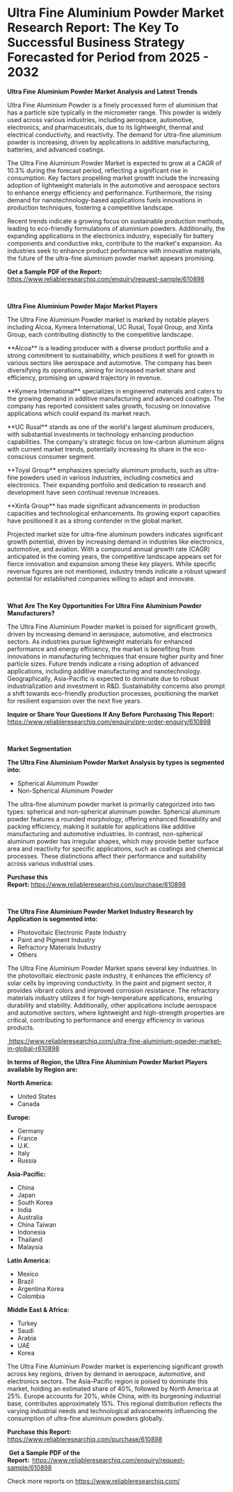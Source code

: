 <p><h1>Ultra Fine Aluminium Powder Market Research Report: The Key To Successful Business Strategy Forecasted for Period from 2025 - 2032</h1></p><p><strong>Ultra Fine Aluminium Powder Market Analysis and Latest Trends</strong></p>
<p><p>Ultra Fine Aluminium Powder is a finely processed form of aluminium that has a particle size typically in the micrometer range. This powder is widely used across various industries, including aerospace, automotive, electronics, and pharmaceuticals, due to its lightweight, thermal and electrical conductivity, and reactivity. The demand for ultra-fine aluminium powder is increasing, driven by applications in additive manufacturing, batteries, and advanced coatings.</p><p>The Ultra Fine Aluminium Powder Market is expected to grow at a CAGR of 10.3% during the forecast period, reflecting a significant rise in consumption. Key factors propelling market growth include the increasing adoption of lightweight materials in the automotive and aerospace sectors to enhance energy efficiency and performance. Furthermore, the rising demand for nanotechnology-based applications fuels innovations in production techniques, fostering a competitive landscape.</p><p>Recent trends indicate a growing focus on sustainable production methods, leading to eco-friendly formulations of aluminium powders. Additionally, the expanding applications in the electronics industry, especially for battery components and conductive inks, contribute to the market's expansion. As industries seek to enhance product performance with innovative materials, the future of the ultra-fine aluminium powder market appears promising.</p></p>
<p><strong>Get a Sample PDF of the Report:&nbsp;</strong> <a href="https://www.reliableresearchiq.com/enquiry/request-sample/610898?utm_campaign=3058&utm_medium=2&utm_source=Github&utm_content=ia&utm_term=23032025&utm_id=ultra-fine-aluminium-powder">https://www.reliableresearchiq.com/enquiry/request-sample/610898</a></p>
<p>&nbsp;</p>
<p><strong>Ultra Fine Aluminium Powder Major Market Players</strong></p>
<p><p>The Ultra Fine Aluminium Powder market is marked by notable players including Alcoa, Kymera International, UC Rusal, Toyal Group, and Xinfa Group, each contributing distinctly to the competitive landscape.</p><p>**Alcoa** is a leading producer with a diverse product portfolio and a strong commitment to sustainability, which positions it well for growth in various sectors like aerospace and automotive. The company has been diversifying its operations, aiming for increased market share and efficiency, promising an upward trajectory in revenue.</p><p>**Kymera International** specializes in engineered materials and caters to the growing demand in additive manufacturing and advanced coatings. The company has reported consistent sales growth, focusing on innovative applications which could expand its market reach. </p><p>**UC Rusal** stands as one of the world's largest aluminum producers, with substantial investments in technology enhancing production capabilities. The company's strategic focus on low-carbon aluminum aligns with current market trends, potentially increasing its share in the eco-conscious consumer segment.</p><p>**Toyal Group** emphasizes specialty aluminum products, such as ultra-fine powders used in various industries, including cosmetics and electronics. Their expanding portfolio and dedication to research and development have seen continual revenue increases.</p><p>**Xinfa Group** has made significant advancements in production capacities and technological enhancements. Its growing export capacities have positioned it as a strong contender in the global market.</p><p>Projected market size for ultra-fine aluminum powders indicates significant growth potential, driven by increasing demand in industries like electronics, automotive, and aviation. With a compound annual growth rate (CAGR) anticipated in the coming years, the competitive landscape appears set for fierce innovation and expansion among these key players. While specific revenue figures are not mentioned, industry trends indicate a robust upward potential for established companies willing to adapt and innovate.</p></p>
<p>&nbsp;</p>
<p><strong>What Are The Key Opportunities For Ultra Fine Aluminium Powder Manufacturers?</strong></p>
<p><p>The Ultra Fine Aluminium Powder market is poised for significant growth, driven by increasing demand in aerospace, automotive, and electronics sectors. As industries pursue lightweight materials for enhanced performance and energy efficiency, the market is benefiting from innovations in manufacturing techniques that ensure higher purity and finer particle sizes. Future trends indicate a rising adoption of advanced applications, including additive manufacturing and nanotechnology. Geographically, Asia-Pacific is expected to dominate due to robust industrialization and investment in R&D. Sustainability concerns also prompt a shift towards eco-friendly production processes, positioning the market for resilient expansion over the next five years.</p></p>
<p><strong>Inquire or Share Your Questions If Any Before Purchasing This Report:</strong> <a href="https://www.reliableresearchiq.com/enquiry/pre-order-enquiry/610898?utm_campaign=3058&utm_medium=2&utm_source=Github&utm_content=ia&utm_term=23032025&utm_id=ultra-fine-aluminium-powder">https://www.reliableresearchiq.com/enquiry/pre-order-enquiry/610898</a></p>
<p>&nbsp;</p>
<p><strong>Market Segmentation</strong></p>
<p><strong>The Ultra Fine Aluminium Powder Market Analysis by types is segmented into:</strong></p>
<p><ul><li>Spherical Aluminum Powder</li><li>Non-Spherical Aluminum Powder</li></ul></p>
<p><p>The ultra-fine aluminum powder market is primarily categorized into two types: spherical and non-spherical aluminum powder. Spherical aluminum powder features a rounded morphology, offering enhanced flowability and packing efficiency, making it suitable for applications like additive manufacturing and automotive industries. In contrast, non-spherical aluminum powder has irregular shapes, which may provide better surface area and reactivity for specific applications, such as coatings and chemical processes. These distinctions affect their performance and suitability across various industrial uses.</p></p>
<p><strong>Purchase this Report:&nbsp;</strong><a href="https://www.reliableresearchiq.com/purchase/610898?utm_campaign=3058&utm_medium=2&utm_source=Github&utm_content=ia&utm_term=23032025&utm_id=ultra-fine-aluminium-powder">https://www.reliableresearchiq.com/purchase/610898</a></p>
<p>&nbsp;</p>
<p><strong>The Ultra Fine Aluminium Powder Market Industry Research by Application is segmented into:</strong></p>
<p><ul><li>Photovoltaic Electronic Paste Industry</li><li>Paint and Pigment Industry</li><li>Refractory Materials Industry</li><li>Others</li></ul></p>
<p><p>The Ultra Fine Aluminium Powder Market spans several key industries. In the photovoltaic electronic paste industry, it enhances the efficiency of solar cells by improving conductivity. In the paint and pigment sector, it provides vibrant colors and improved corrosion resistance. The refractory materials industry utilizes it for high-temperature applications, ensuring durability and stability. Additionally, other applications include aerospace and automotive sectors, where lightweight and high-strength properties are critical, contributing to performance and energy efficiency in various products.</p></p>
<p><a href="https://www.reliableresearchiq.com/ultra-fine-aluminium-powder-market-in-global-r610898?utm_campaign=3058&utm_medium=2&utm_source=Github&utm_content=ia&utm_term=23032025&utm_id=ultra-fine-aluminium-powder">&nbsp;https://www.reliableresearchiq.com/ultra-fine-aluminium-powder-market-in-global-r610898</a></p>
<p><strong>In terms of Region, the Ultra Fine Aluminium Powder Market Players available by Region are:</strong></p>
<p>
    <p> <strong> North America: </strong>
        <ul>
            <li>United States</li>
            <li>Canada</li>
        </ul>
        </p> 
    <p> <strong> Europe: </strong>
        <ul>
            <li>Germany</li>
            <li>France</li>
            <li>U.K.</li>
            <li>Italy</li>
            <li>Russia</li>
        </ul>
        </p> 
    <p> <strong> Asia-Pacific: </strong>
        <ul>
            <li>China</li>
            <li>Japan</li>
            <li>South Korea</li>
            <li>India</li>
            <li>Australia</li>
            <li>China Taiwan</li>
            <li>Indonesia</li>
            <li>Thailand</li>
            <li>Malaysia</li>
        </ul>
        </p> 
    <p> <strong> Latin America: </strong>
        <ul>
            <li>Mexico</li>
            <li>Brazil</li>
            <li>Argentina Korea</li>
            <li>Colombia</li>
        </ul>
        </p> 
    <p> <strong> Middle East & Africa: </strong>
        <ul>
            <li>Turkey</li>
            <li>Saudi</li>
            <li>Arabia</li>
            <li>UAE</li>
            <li>Korea</li>
        </ul>
    </p>
    </p>
<p><p>The Ultra Fine Aluminium Powder market is experiencing significant growth across key regions, driven by demand in aerospace, automotive, and electronics sectors. The Asia-Pacific region is poised to dominate this market, holding an estimated share of 40%, followed by North America at 25%. Europe accounts for 20%, while China, with its burgeoning industrial base, contributes approximately 15%. This regional distribution reflects the varying industrial needs and technological advancements influencing the consumption of ultra-fine aluminium powders globally.</p></p>
<p><strong>Purchase this Report: </strong><a href="https://www.reliableresearchiq.com/purchase/610898?utm_campaign=3058&utm_medium=2&utm_source=Github&utm_content=ia&utm_term=23032025&utm_id=ultra-fine-aluminium-powder">https://www.reliableresearchiq.com/purchase/610898</a></p>
<p>&nbsp;<strong>Get a Sample PDF of the Report:&nbsp;&nbsp;</strong><a href="https://www.reliableresearchiq.com/enquiry/request-sample/610898?utm_campaign=3058&utm_medium=2&utm_source=Github&utm_content=ia&utm_term=23032025&utm_id=ultra-fine-aluminium-powder">https://www.reliableresearchiq.com/enquiry/request-sample/610898</a></p>
<p><strong></strong></p>
<p>Check more reports on <a href="https://www.reliableresearchiq.com/?utm_campaign=3058&utm_medium=2&utm_source=Github&utm_content=ia&utm_term=23032025&utm_id=ultra-fine-aluminium-powder">https://www.reliableresearchiq.com/</a></p>